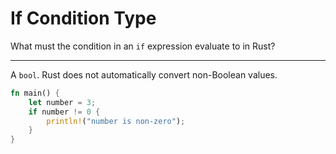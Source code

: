 # If Condition Type

What must the condition in an `if` expression evaluate to in Rust?

---

A `bool`. Rust does not automatically convert non-Boolean values.

```rust
fn main() {
    let number = 3;
    if number != 0 {
        println!("number is non-zero");
    }
}
```